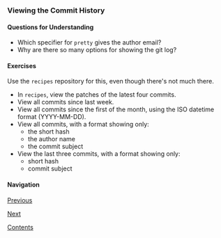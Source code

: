 ### Viewing the Commit History

#### Questions for Understanding
- Which specifier for `pretty` gives the author email?
- Why are there so many options for showing the git log?


#### Exercises
Use the `recipes` repository for this, even though there's not much
there.
- In `recipes`, view the patches of the latest four commits.
- View all commits since last week.
- View all commits since the first of the month, using the ISO
    datetime format (YYYY-MM-DD).
- View all commits, with a format showing only:
  - the short hash
  - the author name
  - the commit subject
- View the last three commits, with a format showing only:
  - short hash
  - commit subject

#### Navigation
[Previous][c2_2]

[Next][c2_4]

[Contents][c2]

[c2_2]: <chapter_2_2.md>
[c2_4]: <chapter_2_4.md>
[c2]: <../pro_git_supplement.md>
